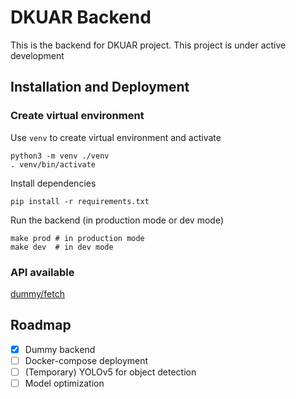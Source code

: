 # DKUAR Backend

This is the backend for DKUAR project. This project is under active development

## Installation and Deployment

### Create virtual environment

Use `venv` to create virtual environment and activate

```shell
python3 -m venv ./venv
. venv/bin/activate
```

Install dependencies

```shell
pip install -r requirements.txt
```

Run the backend (in production mode or dev mode)
```shell
make prod # in production mode
make dev  # in dev mode
```

### API available

[dummy/fetch](doc/fetch.md)

## Roadmap

- [X] Dummy backend
- [ ] Docker-compose deployment
- [ ] (Temporary) YOLOv5 for object detection
- [ ] Model optimization
